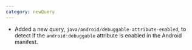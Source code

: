 ```yaml
---
category: newQuery
---
```

* Added a new query, `java/android/debuggable-attribute-enabled`, to detect if the `android:debuggable` attribute is enabled in the Android manifest.
